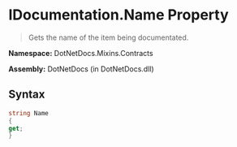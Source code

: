 # IDocumentation.Name Property
> Gets the name of the item being documentated.

**Namespace:** DotNetDocs.Mixins.Contracts

**Assembly:** DotNetDocs (in DotNetDocs.dll)
## Syntax
```csharp
string Name
{
get;
}
```
